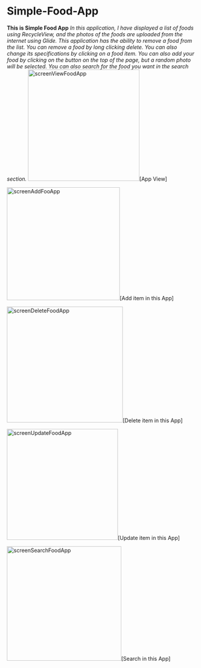 # Simple-Food-App
**This is Simple Food App**
*In this application, I have displayed a list of foods using RecycleView, and the photos of the foods are uploaded from the internet using Glide. This application has the ability to remove a food from the list. You can remove a food by long clicking delete. You can also change its specifications by clicking on a food item. You can also add your food by clicking on the button on the top of the page, but a random photo will be selected. You can also search for the food you want in the search section.*
<img width="295" alt="screenViewFoodApp" src="https://user-images.githubusercontent.com/87560931/200752229-efa5b2a1-8458-4b43-8f66-d432af5df616.png">[App View]

<img width="299" alt="screenAddFooApp" src="https://user-images.githubusercontent.com/87560931/200752436-13c5b14f-33af-4e74-b06f-6bd46c2ea8e1.png">[Add item in this App]

<img width="307" alt="screenDeleteFoodApp" src="https://user-images.githubusercontent.com/87560931/200752504-f214df27-ce89-4819-93b8-688678d97d69.png">[Delete item in this App]

<img width="294" alt="screenUpdateFoodApp" src="https://user-images.githubusercontent.com/87560931/200752548-c6642b93-9d82-4ded-b731-afcb44ac5439.png">[Update item in this App]

<img width="303" alt="screenSearchFoodApp" src="https://user-images.githubusercontent.com/87560931/200752610-830560a9-6025-46af-b243-afc81e1ce821.png">[Search in this App]


